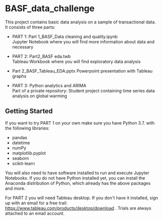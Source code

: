 # BASF_data_challenge

This project contains basic data analysis on a sample of transactional data. It consists of three parts: 
- PART 1: 
Part 1_BASF_Data cleaning and quality.ipynb
<br>Jupyter Notebook where you will find more information about data and necessary 

- PART 2: 
Part2_BASF eda.twb
<br>Tableau Workbook where you will find exploratory data analysis 
- Part 2_BASF_Tableau_EDA.pptx
Powerpoint presentation with Tableau graphs 

- PART 3: 
Python analytics and ARIMA
<br>Part of a private repository: Student project containing time series data analysis on global warming


## Getting Started 
If you want to try PART 1 on your own make sure you have Python 3.7. with the following libraries: 
- pandas
- datetime
- numPy
- matplotlib.pyplot
- seaborn
- scikit-learn 

You will also need to have software installed to run and execute Jupyter Notebooks. If you do not have Python installed yet, you can install the Anaconda distribution of Python, which already has the above packages and more. 

For PART 2 you will need Tableau desktop. If you don't have it installed, sign up with an email for a free trail: https://www.tableau.com/products/desktop/download . Trials are always attached to an email account. 


